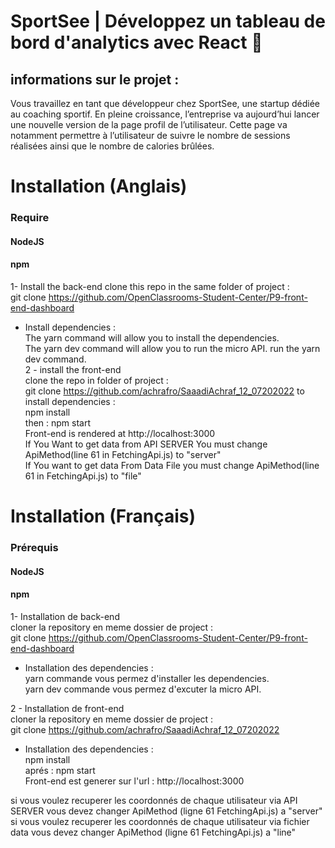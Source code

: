 # SportSee | Développez un tableau de bord d'analytics avec React 👋

##  informations sur le projet : 
 Vous travaillez en tant que développeur chez SportSee, une startup dédiée au coaching sportif. En pleine croissance, l’entreprise va aujourd’hui lancer une nouvelle version de la page profil de l’utilisateur. Cette page va notamment permettre à l’utilisateur de suivre le nombre de sessions réalisées ainsi que le nombre de calories brûlées.


# Installation (Anglais)
### Require
#### NodeJS 
#### npm

1- Install the back-end
clone this repo in the same folder of project :  
git clone https://github.com/OpenClassrooms-Student-Center/P9-front-end-dashboard
 - Install dependencies :   
  The yarn command will allow you to install the dependencies.  
The yarn dev command will allow you to run the micro API.
run the yarn dev command.  
2 - install the front-end    
clone the repo in folder of project :     
git clone https://github.com/achrafro/SaaadiAchraf_12_07202022
to install dependencies :  
npm install  
then : npm start  
Front-end is  rendered at  http://localhost:3000  
If You Want to get data from API SERVER You must change ApiMethod(line 61 in FetchingApi.js) to "server"  
If You want to get data From Data File you must change ApiMethod(line 61 in FetchingApi.js) to "file"

# Installation (Français)

### Prérequis
#### NodeJS 
#### npm

1- Installation de back-end  
cloner la repository en meme dossier de project :   
git clone https://github.com/OpenClassrooms-Student-Center/P9-front-end-dashboard  
 - Installation des dependencies :   
    yarn commande vous permez d'installer les dependencies.  
   yarn dev commande vous permez d'excuter la micro API.  
 
2 - Installation de front-end  
cloner la repository en meme dossier de project :   
git clone https://github.com/achrafro/SaaadiAchraf_12_07202022  
 - Installation des dependencies :   
npm install  
aprés : npm start  
Front-end est generer sur l'url :  http://localhost:3000   

si vous voulez recuperer les coordonnés de chaque utilisateur via API SERVER vous devez changer ApiMethod (ligne 61  FetchingApi.js) a "server"  
si vous voulez recuperer les coordonnés de chaque utilisateur via fichier data vous devez changer ApiMethod (ligne 61  FetchingApi.js) a "line"  
